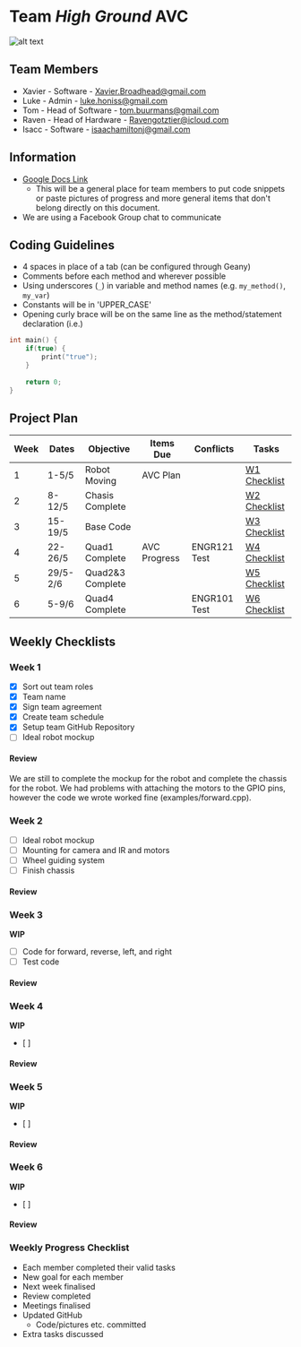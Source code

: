 # Team *High Ground* AVC
![alt text][pic]

## Team Members
* Xavier - Software - Xavier.Broadhead@gmail.com
* Luke - Admin - luke.honiss@gmail.com
* Tom - Head of Software - tom.buurmans@gmail.com
* Raven - Head of Hardware - Ravengotztier@icloud.com
* Isacc - Software - isaachamiltonj@gmail.com


## Information
* [Google Docs Link](https://docs.google.com/document/d/1r9uR-22ZHVupD0Ts2tCpkkdqB7kD9Vjael_ExiJzlJU/edit?usp=sharing)
    * This will be a general place for team members to put code snippets or paste pictures of progress and more general items that don't belong directly on this document.
* We are using a Facebook Group chat to communicate


## Coding Guidelines
* 4 spaces in place of a tab (can be configured through Geany)
* Comments before each method and wherever possible
* Using underscores (`_`) in variable and method names (e.g. `my_method()`, `my_var`)
* Constants will be in 'UPPER_CASE'
* Opening curly brace will be on the same line as the method/statement declaration (i.e.)
```c
int main() {
    if(true) {
        print("true");
    }
    
    return 0;
}
```


## Project Plan
| Week | Dates | Objective | Items Due | Conflicts | Tasks |
| ---- | ----- | --------- | --------- | --------- | ----- |
| 1    | 1-5/5 | Robot Moving | AVC Plan | | [W1 Checklist](https://github.com/LuciusDev/ENGR101-2017/README.md#Week-1) |
| 2    | 8-12/5 | Chasis Complete | | | [W2 Checklist](https://github.com/LuciusDev/ENGR101-2017/README.md#Week-2) |
| 3    | 15-19/5 | Base Code | | | [W3 Checklist](https://github.com/LuciusDev/ENGR101-2017/README.md#Week-3) |
| 4    | 22-26/5 | Quad1 Complete | AVC Progress | ENGR121 Test | [W4 Checklist](https://github.com/LuciusDev/ENGR101-2017/README.md#Week-4) |
| 5    | 29/5-2/6 | Quad2&3 Complete | | | [W5 Checklist](https://github.com/LuciusDev/ENGR101-2017/README.md#Week-5) |
| 6    | 5-9/6 | Quad4 Complete | | ENGR101 Test | [W6 Checklist](https://github.com/LuciusDev/ENGR101-2017/README.md#Week-6) |

## Weekly Checklists
### Week 1
- [x] Sort out team roles
- [x] Team name
- [x] Sign team agreement
- [x] Create team schedule
- [x] Setup team GitHub Repository
- [ ] Ideal robot mockup

#### Review
We are still to complete the mockup for the robot and complete the chassis for the robot. We had problems with attaching the motors to the GPIO pins, however the code we wrote worked fine (examples/forward.cpp).


### Week 2
- [ ] Ideal robot mockup
- [ ] Mounting for camera and IR and motors
- [ ] Wheel guiding system
- [ ] Finish chassis

#### Review


### Week 3
**WIP**
- [ ] Code for forward, reverse, left, and right
- [ ] Test code

#### Review


### Week 4
**WIP**
- [ ]

#### Review


### Week 5
**WIP**
- [ ] 

#### Review


### Week 6
**WIP**
- [ ] 

#### Review


### Weekly Progress Checklist
* Each member completed their valid tasks
* New goal for each member
* Next week finalised
* Review completed
* Meetings finalised
* Updated GitHub
    * Code/pictures etc. committed
* Extra tasks discussed

[pic]: https://m.popkey.co/fe3716/AlpAp_s-200x150.gif "We have the high ground"
